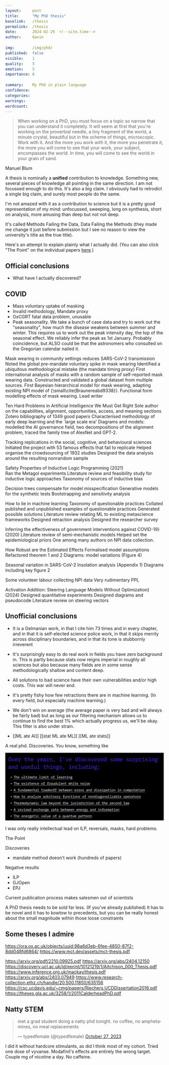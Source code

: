 ```yaml
---
layout:     post
title:      "My PhD thesis"
baselink:   /thesis
permalink:  /thesis
date:       2024-02-29  <!--site.time-->
author:     Gavin

img:        /img/phd/
published:  false
visible:    1
quality:    5
emotion:    5
importance: 6

summary:    My PhD in plain language
confidence: 
categories: 
warnings:   
wordcount:      
---
```


> When working on a PhD, you must focus on a topic so narrow that you can understand it completely. It will seem at first that you're working on the proverbial needle, a tiny fragment of the world, a minute crystal, beautiful but in the scheme of things, microscopic. Work with it. And the more you work with it, the more you penetrate it, the more you will come to see that your work, your subject, encompasses the world. In time, you will come to see the world in your grain of sand.

Manuel Blum


<!-- https://emmabluemke.com/phd-thesis -->


A thesis is nominally a __unified__ contribution to knowledge. Something new, several pieces of knowledge all pointing in the same direction. I am not focussed enough to do this. It's also a big claim. I obviously had to retrodict a single big claim, and surely most people do the same. 
        <!-- - [[concocting a coherent PhD (2023)]] -->



I'm not amazed with it as a contribution to science but it is a pretty good representation of my mind: unfocussed, sweeping, long on synthesis, short on analysis, more amusing than deep but not not deep.


It's called Methods Failing the Data, Data Failing the Methods (they made me change it just before submission but I see no reason to view the university's title as the true title).


Here's an attempt to explain plainly what I actually did. (You can also click "The Point" on the individual papers <a href="/researches">here</a>.)


## Official conclusions

- What have I actually discovered?

## COVID
- Mass voluntary uptake of masking
- Invalid methodology, Mandate proxy
- OxCGRT fatal data problem, unusable
- Peak seasonality. We take a bunch of case data and try to work out the "seasonality", how much the disease weakens between summer and winter. This requires us to work out the peak intensity day, the top of the seasonal effect. We reliably infer the peak as 1st January. Probably coincidence, but ALSO could be that the astronomers who consulted on the Gregorian calendar nailed it.


Mask wearing in community settings reduces SARS-CoV-2 transmission
    Noted the global pre-mandate voluntary spike in mask wearing
    Identified a ubiquitous methodological mistake (the mandate timing proxy)
    First international analysis of masks with a random sample of self-reported mask wearing data. Constructed and validated a global dataset from multiple sources.
    First Bayesian hierarchical model for mask wearing, adapting existing NPI model of {\small\cite{Braunereabd9338}}. Functional form modelling effects of mask wearing.
    Lead writer






Ten Hard Problems in Artificial Intelligence We Must Get Right
    Sole author on the capabilities, alignment, opportunities, access, and meaning sections
    Zotero bibliography of 1349 good papers
    Characterised methodology of early deep learning and the `large scale era'
    Diagrams and models: modelled the AI governance field, two decompositions of the alignment problem, traced the family tree of AlexNet and GPT-2.




Tracking replications in the social, cognitive, and behavioural sciences    
    Initiated the project with 53 famous effects that fail to replicate
    Helped organise the crowdsourcing of 1932 studies
    Designed the data analysis around the resulting nonrandom sample


Safety Properties of Inductive Logic Programming (2021)  
    Ran the Metagol experiments
    Literature review and feasibility study for inductive logic approaches
    Taxonomy of sources of inductive bias


Decision trees compensate for model misspecification
    Generative models for the synthetic tests
    Bootstrapping and sensitivity analysis


How to lie in machine learning
    Taxonomy of questionable practices
    Collated published and unpublished examples of questionable practices
    Generated possible solutions
    Literature review relating ML to existing metascience frameworks
    Designed retraction analysis
    Designed the researcher survey


Inferring the effectiveness of government interventions against COVID-19} (2020)
    Literature review of semi-mechanistic models
    Helped set the epidemiological priors
    One among many authors on NPI data collection.




How Robust are the Estimated Effects
    Formalised model assumptions
    Refactored theorem 1 and 2
    Diagrams: model variations (Figure 4)




Seasonal variation in SARS-CoV-2
    Insolation analysis (Appendix 1)
    Diagrams including key figure 2



Some volunteer labour collecting NPI data
Very rudimentary PPL 


Activation Addition: Steering Language Models Without Optimization} (2024)
    Designed quantitative experiments 
    Designed diagrams and pseudocode
    Literature review on steering vectors





## Unofficial conclusions

* It is a Gelmanian work, in that I cite him 73 times and in every chapter, and in that it is self-elected science police work, in that it skips merrily across disciplinary boundaries, and in that its tone is stubbornly irreverent

* It's surprisingly easy to do real work in fields you have zero background in. This is partly because stats now reigns imperial in roughly all sciences but also because many fields are in some sense methodologically shallow and content deep.

* All solutions to bad science have their own vulnerabilities and/or high costs. This war will never end. 

* It's pretty fishy how few retractions there are in machine learning. (In every field, but especially machine learning.)

* We don't win on average (the average paper is very bad and will always be fairly bad) but as long as our filtering mechanism allows us to continue to find the best 1% which actually progress us, we'll be okay. This filter is also under strain.

* [[ML ate AI]]  [[stat ML ate ML]]  [[ML ate stats]] 

<!-- Here's the kind of thing that one might do if one was able to try harder https://arxiv.org/abs/2403.07949 -->




A real phd. Discoveries. You know, something like

<img src="/img/riechers.png" />



I was only really intellectual lead on ILP, reversals, masks, hard problems. 



The Point

Discoveries 
- mandate method doesn't work (hundreds of papers)

Negative results
- ILP
- GJOpen
- EPJ


Current publication process makes salesmen out of scientists 

A PhD thesis needs to be sold far less. (If you've already published) It has to be novel and it has to kowtow to precedents, but you can be really honest about the small magnitude within those loose constraints


## Some theses I admire
https://ora.ox.ac.uk/objects/uuid:98a6d3eb-6fee-4850-87f2-8dd048fd6864/
https://www.mct.dev/assets/mct-thesis.pdf

https://arxiv.org/pdf/2210.09925.pdf
https://arxiv.org/abs/2404.12150
https://discovery.ucl.ac.uk/id/eprint/10121219/1/Aitchison_000_Thesis.pdf 
https://www.inference.org.uk/mackay/thesis.pdf
https://arxiv.org/abs/2403.07949 
https://www.research-collection.ethz.ch/handle/20.500.11850/635156
https://csc.ucdavis.edu/~cmg/papers/Riechers.UCDDissertation2016.pdf
https://theses.gla.ac.uk/3258/1/2011CalderheadPhD.pdf


## Natty STEM

<blockquote class="twitter-tweet"><p lang="en" dir="ltr">met a grad student doing a natty phd tonight. no coffee, no amphetamines, no meal replacements</p>&mdash; typedfemale (@typedfemale) <a href="https://twitter.com/typedfemale/status/1717803963423334725?ref_src=twsrc%5Etfw">October 27, 2023</a></blockquote> <script async src="https://platform.twitter.com/widgets.js" charset="utf-8"></script> 

I did it without hardcore stimulants, as did I think most of my cohort. Tried one dose of vyvanse. Modafinil's effects are entirely the wrong target. Couple mg of nicotine a day. No caffeine.